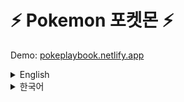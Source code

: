 # ⚡ Pokemon 포켓몬 ⚡
Demo: [pokeplaybook.netlify.app](https://pokeplaybook.netlify.app/)

<details>
<summary>English</summary>
  
### 🎂 It all started when I was gifted 10 displays of Pokemon boosters for my 28th birthday. 
Now I am an avid Pokemon card collector :D

<img src="https://github.com/user-attachments/assets/6666ae23-7e87-4162-a9c0-046418efd03f" width="600px" />

<br />

## Features

### 1 📖 Pokedex

- Search pokemon by name or id
- Or just browse through the list of pokemon by generation

### 2 🎴 Pokemon Cards

- Pull pokemon cards with a random chance to draw any between id #1 to #1025!

<br />

## API
 - https://pokeapi.co/
 - https://pokemontcg.io/


<br />

## Coming Soon

- Log in & track your card collection

<br />

## Stacks

- Base : React, TypeScript
- State Mgmt : Redux Toolkit, RTK Query
- UI : Tailwind CSS, shadcn, Motion
- Deploy: Netlify

- Auth: supabase (planned)
- DB : supabase (planned)

</details>

<details>
<summary>한국어</summary>

### 🎂 28번째 생일에 포켓몬 카드 10박스를 선물받은 뒤
어쩌다가 포켓몬카드를 모으는 사람이 되었습니다.

<img src="https://github.com/user-attachments/assets/6666ae23-7e87-4162-a9c0-046418efd03f" width="600px" />

<br />

## 기능

### 1 📖 포켓몬 도감

- 포켓몬 이름 또는 ID로 검색
- 세대별 포켓몬 목록 둘러보기

### 2 🎴 포켓몬 카드

- #1부터 #1025까지의 포켓몬 중 랜덤으로 카드 뽑기

<br />

## API
 - https://pokeapi.co/
 - https://pokemontcg.io/

<br />

## 로드맵

- 로그인 후 개인 컬렉션 db에 저장

<br />

## 스택

- 기본 : React, TypeScript
- 상태관리 : Redux Toolkit, RTK Query
- UI : Tailwind CSS, shadcn, Motion
- 자동배포: Netlify

- Auth : supabase (예정)
- DB : supabase (예정)

</details>








